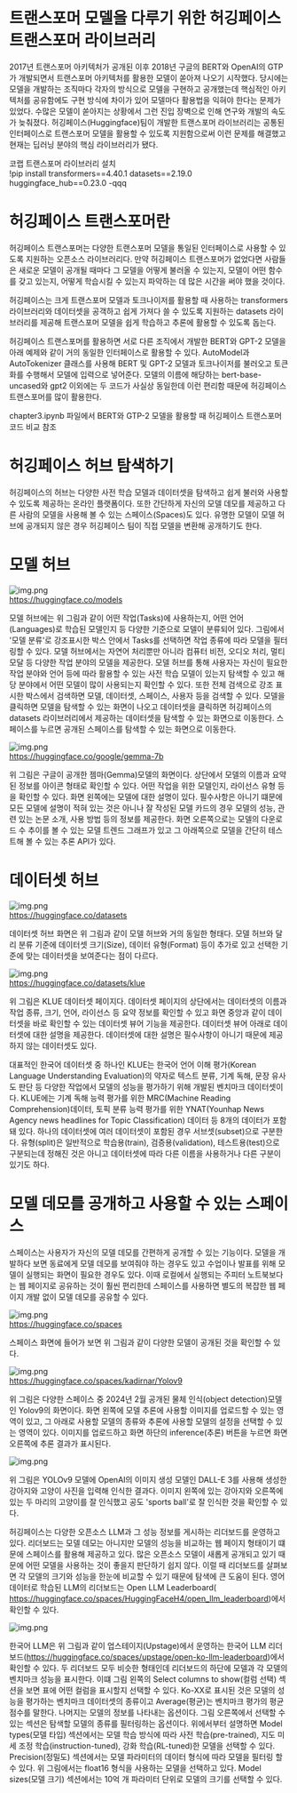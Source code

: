 # **트랜스포머 모델을 다루기 위한 허깅페이스 트랜스포머 라이브러리**  
2017년 트랜스포머 아키텍처가 공개된 이후 2018년 구글의 BERT와 OpenAI의 GTP가 개발되면서 트랜스포머 아키텍처를 활용한 모델이 쏟아져 나오기 시작했다. 
당시에는 모델을 개발하는 조직마다 각자의 방식으로 모델을 구현하고 공개했는데 핵심적인 아키텍처를 공유함에도 구현 방식에 차이가 있어 모델마다 활용법을 익혀야 
한다는 문제가 있었다. 수많은 모델이 쏟아지는 상황에서 그런 진입 장벽으로 인해 연구와 개발의 속도가 늦춰졌다. 허깅페이스(Huggingface)팀이 개발한 
트랜스포머 라이브러리는 공통된 인터페이스로 트랜스포머 모델을 활용할 수 있도록 지원함으로써 이런 문제를 해결했고 현재는 딥러닝 분야의 핵심 라이브러리가 됐다.  
  
코랩 트랜스포머 라이브러리 설치  
!pip install transformers==4.40.1 datasets==2.19.0 huggingface_hub==0.23.0 -qqq  
  
# **허깅페이스 트랜스포머란**  
허깅페이스 트랜스포머는 다양한 트랜스포머 모델을 통일된 인터페이스로 사용할 수 있도록 지원하는 오픈소스 라이브러리다. 만약 허깅페이스 트랜스포머가 없었다면 
사람들은 새로운 모델이 공개될 때마다 그 모델을 어떻게 불러올 수 있는지, 모델이 어떤 함수를 갖고 있는지, 어떻게 학습시킬 수 있는지 파악하는 데 많은 시간을 써야 
했을 것이다.  
  
허깅페이스는 크게 트랜스포머 모델과 토크나이저를 활용할 때 사용하는 transformers 라이브러리와 데이터셋을 공객하고 쉽게 가져다 쓸 수 있도록 지원하는 datasets 
라이브러리를 제공해 트랜스포머 모델을 쉽게 학습하고 추론에 활용할 수 있도록 돕는다.  
  
허깅페이스 트랜스포머를 활용하면 서로 다른 조직에서 개발한 BERT와 GPT-2 모델을 아래 예제와 같이 거의 동일한 인터페이스로 활용할 수 있다. AutoModel과 
AutoTokenizer 클래스를 사용해 BERT 및 GPT-2 모델과 토크나이저를 불러오고 토큰화를 수행해서 모델에 입력으로 넣어준다. 모델의 이름에 해당하는 bert-base-uncased와 
gpt2 이외에는 두 코드가 사실상 동일한데 이런 편리함 때문에 허깅페이스 트랜스포머를 많이 활용한다.  
  
chapter3.ipynb 파일에서 BERT와 GTP-2 모델을 활용할 때 허깅페이스 트랜스포머 코드 비교 참조  
  
# **허깅페이스 허브 탐색하기**  
허깅페이스의 허브는 다양한 사전 학습 모델과 데이터셋을 탐색하고 쉽게 불러와 사용할 수 있도록 제공하는 온라인 플랫폼이다. 또한 간단하게 자신의 모델 데모를 
제공하고 다른 사람의 모델을 사용해 볼 수 있는 스페이스(Spaces)도 있다. 유명한 모델이 모델 허브에 공개되지 않은 경우 허깅페이스 팀이 직접 모델을 변환해 공개하기도 
한다.   
  
# **모델 허브**  
![img.png](image/img.png)  
https://huggingface.co/models  
  
모델 허브에는 위 그림과 같이 어떤 작업(Tasks)에 사용하는지, 어떤 언어(Languages)로 학습된 모델인지 등 다양한 기준으로 모델이 분류되어 있다. 그림에서 '모델 분류'로 
강조표시한 박스 안에서 Tasks를 선택하면 작업 종류에 따라 모델을 필터링할 수 있다. 모델 허브에서는 자연어 처리뿐만 아니라 컴퓨터 비전, 오디오 처리, 멀티 모달 등 
다양한 작업 분야의 모델을 제공한다. 모델 허브를 통해 사용자는 자신이 필요한 작업 분야와 언어 등에 따라 활용할 수 있는 사전 학습 모델이 있는지 탐색할 수 있고 
해당 분야에서 어떤 모델이 많이 사용되는지 확인할 수 있다. 또한 전체 검색으로 강조 표시한 박스에서 검색하면 모델, 데이터셋, 스페이스, 사용자 등을 검색할 수 있다. 
모델을 클릭하면 모델을 탐색할 수 있는 화면이 나오고 데이터셋을 클릭하면 허깅페이스의 datasets 라이브러리에서 제공하는 데이터셋을 탐색할 수 있는 화면으로 
이동한다. 스페이스를 누르면 공개된 스페이스를 탐색할 수 있는 화면으로 이동한다.  
  
![img.png](image/img2.png)  
https://huggingface.co/google/gemma-7b  
  
위 그림은 구글이 공개한 젬마(Gemma)모델의 화면이다. 상단에서 모델의 이름과 요약된 정보를 아이콘 형태로 확인할 수 있다. 어떤 작업을 위한 모델인지, 
라이선스 유형 등을 확인할 수 있다. 화면 왼쪽에는 모델에 대한 설명이 있다. 필수사항은 아니기 떄문에 모든 모델에 설명이 적혀 있는 것은 아니나 잘 작성된 
모델 카드의 경우 모델의 성능, 관련 있는 논문 소개, 사용 방법 등의 정보를 제공한다. 화면 오른쪽으로는 모델의 다운로드 수 추이를 볼 수 있는 모델 트렌드 
그래프가 있고 그 아래쪽으로 모델을 간단히 테스트해 볼 수 있는 추론 API가 있다.  
  
# **데이터셋 허브**  
![img.png](image/img3.png)  
https://huggingface.co/datasets  
  
데이터셋 허브 화면은 위 그림과 같이 모델 허브와 거의 동일한 형태다. 모델 허브와 달리 분류 기준에 데이터셋 크기(Size), 데이터 유형(Format) 등이 추가로 있고 
선택한 기준에 맞는 데이터셋을 보여준다는 점이 다르다.  
  
![img.png](image/img4.png)  
https://huggingface.co/datasets/klue  
  
위 그림은 KLUE 데이터셋 페이지다. 데이터셋 페이지의 상단에서는 데이터셋의 이름과 작업 종류, 크기, 언어, 라이선스 등 요약 정보를 확인할 수 있고 화면 중앙과 
같이 데이터셋을 바로 확인할 수 있는 데이터셋 뷰어 기능을 제공한다. 데이터셋 뷰어 아래로 데이터셋에 대한 설명을 제공한다. 데이터셋에 대한 설명은 필수사항이 아니기 
때문에 제공하지 않는 데이터셋도 있다.  
  
대표적인 한국어 데이터셋 중 하나인 KLUE는 한국어 언어 이해 평가(Korean Language Understanding Evaluation)의 약자로 텍스트 분류, 기계 독해, 문장 유사도 판단 
등 다양한 작업에서 모델의 성능을 평가하기 위해 개발된 벤치마크 데이터셋이다. KLUE에는 기계 독해 능력 평가를 위한 MRC(Machine Reading Comprehension)데이터, 토픽 분류 
능력 평가를 위한 YNAT(Younhap News Agency news headlines for Topic Classification) 데이터 등 8개의 데이터가 포함돼 있다. 하나의 데이터셋에 
여러 데이터셋이 포함된 경우 서브셋(subset)으로 구분한다. 유형(split)은 일반적으로 학습용(train), 검증용(validation), 테스트용(test)으로 구분되는데 
정해진 것은 아니고 데이터셋에 따라 다른 이름을 사용하거나 다른 구분이 있기도 하다.  
  
# **모델 데모를 공개하고 사용할 수 있는 스페이스**  
스페이스는 사용자가 자신의 모델 데모를 간편하게 공개할 수 있는 기능이다. 모델을 개발하다 보면 동료에게 모델 데모를 보여줘야 하는 경우도 있고 수업이나 발표를 위해 
모델이 실행되는 화면이 필요한 경우도 있다. 이때 로컬에서 실행되는 주피터 노트북보다는 웹 페이지로 공유하는 것이 훨씬 편리한데 스페이스를 사용하면 별도의 복잡한 
웹 페이지 개발 없이 모델 데모를 공유할 수 있다.  
  
![img.png](image/img5.png)  
https://huggingface.co/spaces  
  
스페이스 화면에 들어가 보면 위 그림과 같이 다양한 모델이 공개된 것을 확인할 수 있다.  
  
![img.png](image/img6.png)  
https://huggingface.co/spaces/kadirnar/Yolov9  
  
위 그림은 다양한 스페이스 중 2024년 2월 공개된 물체 인식(object detection)모델인 Yolov9의 화면이다. 화면 왼쪽에 모델 추론에 사용할 이미지를 업로드할 
수 있는 영역이 있고, 그 아래로 사용할 모델의 종류와 추론에 사용할 모델의 설정을 선택할 수 있는 영역이 있다. 이미지를 업로드하고 화면 하단의 inference(추론) 
버튼을 누르면 화면 오른쪽에 추론 결과가 표시된다.  
  
![img.png](image/img7.png)  
  
위 그림은 YOLOv9 모델에 OpenAI의 이미지 생성 모델인 DALL-E 3를 사용해 생성한 강아지와 고양이 사진을 입력해 인식한 결과다. 이미지 왼쪽에 있는 강아지와 
오른쪽에 있는 두 마리의 고양이를 잘 인식했고 공도 'sports ball'로 잘 인식한 것을 확인할 수 있다.  
  
허깅페이스는 다양한 오픈소스 LLM과 그 성능 정보를 게시하는 리더보드를 운영하고 있다. 리더보드는 모델 데모는 아니지만 모델의 성능을 비교하는 웹 페이지 
형태이기 떄문에 스페이스를 활용해 제공하고 있다. 많은 오픈소스 모델이 새롭게 공개되고 있기 때문에 어떤 모델을 사용하는 것이 좋을지 판단하기 쉽지 않다. 이럴 때 
리더보드를 살펴보면 각 모델의 크기와 성능을 한눈에 비교할 수 있기 때문에 탐색에 큰 도움이 된다. 영어 데이터로 학습된 LLM의 리더보드는 Open LLM Leaderboard(
https://huggingface.co/spaces/HuggingFaceH4/open_llm_leaderboard)에서 확인할 수 있다.  
  
![img.png](image/img8.png)  
  
한국어 LLM은 위 그림과 같이 업스테이지(Upstage)에서 운영하는 한국어 LLM 리더보드(https://huggingface.co/spaces/upstage/open-ko-llm-leaderboard)에서 
확인할 수 있다. 두 리더보드 모두 비슷한 형태인데 리더보드의 하단에 모델과 각 모델의 벤치마크 성능을 표시한다. 이떄 그림 왼쪽의 Select columns to show(컬럼 선택) 
섹션을 보면 표에 어떤 컬럼을 표시할지 선택할 수 있다. Ko-XX로 표시된 것은 모델의 성능을 평가하는 벤치마크 데이터셋의 종류이고 Average(평균)는 벤치마크 
평가의 평균 점수를 말한다. 나머지는 모델의 정보를 나타내는 옵션이다. 그림 오른쪽에서 선택할 수 있는 섹션은 탐색할 모델의 종류를 필터링하는 옵션이다. 위에서부터 
설명하면 Model types(모델 타입) 섹션에서는 모델 학습 방식에 따라 사전 학습(pre-trained), 지도 미세 조정 학습(instruction-tuned), 강화 학습(RL-tuned)한 
모델을 선택할 수 있다. Precision(정밀도) 섹션에서는 모델 파라미터의 데이터 형식에 따라 모델을 필터링 할 수 있다. 위 그림에서는 float16 형식을 사용하는 
모델을 선택하고 있다. Model sizes(모델 크기) 섹션에서는 10억 개 파라미터 단위로 모델의 크기를 선택할 수 있다.  
  


